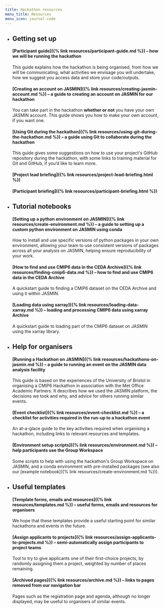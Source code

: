 ```yaml
---
title: Hackathon resources
menu_title: Resources
menu_icon: journal-code
---
```


<ul class="grid">
<li class="resource-block" markdown="1">

## Getting set up

#### [Participant guide]({% link resources/participant-guide.md %}) – how we will be running the hackathon

This guide explains how the hackathon is being organised, from how we will be
communicating, what activities we envisage you will undertake, how we suggest
you access data and store your code/outputs.

#### [Creating an account on JASMIN]({% link resources/creating-jasmin-account.md %}) – a guide to creating an account on JASMIN for our hackathon

You can take part in the hackathon **whether or not** you have your own JASMIN
account. This guide shows you how to make your own account, if you want one.

#### [Using Git during the hackathon]({% link resources/using-git-during-the-hackathon.md %}) – a guide using Git to collaborate during the hackathon

This guide gives some suggestions on how to use your project's GitHub
repository during the hackathon, with some links to training material for Git
and GitHub, if you’d like to learn more.

#### [Project lead briefing]({% link resources/project-lead-briefing.html %})

#### [Participant briefing]({% link resources/participant-briefing.html %})

</li>
<li class="resource-block" markdown="1">

## Tutorial notebooks

#### [Setting up a python environment on JASMIN]({% link resources/create-environment.md %}) – a guide to setting up a custom python environment on JASMIN using conda

How to install and use specific versions of python packages in your own
environment, allowing your team to use consistent versions of packages across
all your analysis on JASMIN, helping ensure reproducibility of your work.

#### [How to find and use CMIP6 data in the CEDA Archive]({% link resources/finding-cmip6-data.md %}) – how to find and use CMIP6 data in the CEDA Archive

A quickstart guide to finding a CMIP6 dataset on the CEDA Archive and using it
within JASMIN.

#### [Loading data using xarray]({% link resources/loading-data-xarray.md %}) – loading and processing CMIP6 data using xarray Archive

A quickstart guide to loading part of the CMIP6 dataset on JASMIN using the
xarray library.

</li>
<li class="resource-block" markdown="1">

## Help for organisers

#### [Running a Hackathon on JASMIN]({% link resources/hackathons-on-jasmin.md %}) – a guide to running an event on the JASMIN data analysis facility

This guide is based on the experiences of the University of Bristol in
organising a CMIP6 Hackathon in association with the Met Office Academic
Partners. It describes how we used the JASMIN platform, the decisions we took
and why, and advice for others running similar events.

#### [Event checklist]({% link resources/event-checklist.md %}) – a checklist for activities required in the run-up to a hackathon event

An at-a-glace guide to the key activities required when organising a
hackathon, including links to relevant resources and templates.

#### [Environment setup scripts]({% link resources/environment.md %}) – help participants use the Group Workspace

Some scripts to help with using the hackathon's Group Workspace on JASMIN, and
a conda environment with pre-installed packages (see also our
[example notebook]({% link resources/create-environment.md %})).

</li>
<li class="resource-block" markdown="1">

## Useful templates

#### [Template forms, emails and resources]({% link resources/templates.md %}) – useful forms, emails and resources for organisers

We hope that these templates provide a useful starting point for similar
hackathons and events in the future.

#### [Assign applicants to projects]({% link resources/assign-applicants-to-projects.md %}) – semi-automatically assign participants to project teams

Tool to try to give applicants one of their first-choice projects, by randomly
assigning them a project, weighted by number of places remaining.

#### [Archived pages]({% link resources/archive.md %}) – links to pages removed from our navigation bar

Pages such as the registration page and agenda, although no longer displayed,
may be useful to organisers of similar events.

</li>
</ul>
